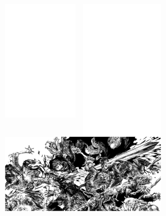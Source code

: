 
<a href="https://github.com/niccolo-fato" target="_blank"> <img align="left" width="45%" src="metrics.svg" display=flex> </a>
<a href="https://anilist.co/user/Nick666/" target="_blank"> <img align="right" width="50%" src="metrics.personal.anilist.svg" alt="cplusplus" display=flex/> </a>
<a><img align="center" width="1000" src="./photos/gatsu2.png"></a>


